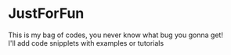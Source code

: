 # JustForFun
This is my bag of codes, you never know what bug you gonna get!  
I'll add code snipplets with examples or tutorials
